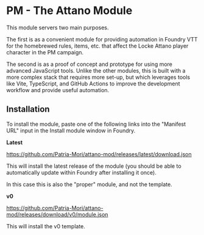 # PM - The Attano Module

This module servers two main purposes.

The first is as a convenient module for providing automation in Foundry VTT for the homebrewed rules, items, etc. that affect the Locke Attano player character in the PM campaign.

The second is as a proof of concept and prototype for using more advanced JavaScript tools. Unlike the other modules, this is built with a more complex stack that requires more set-up, but which leverages tools like Vite, TypeScript, and GitHub Actions to improve the development workflow and provide useful automation.

## Installation

To install the module, paste one of the following links into the "Manifest URL" input in the Install module window in Foundry.

**Latest**

https://github.com/Patria-Mori/attano-mod/releases/latest/download.json

This will install the latest release of the module (you should be able to automatically update within Foundry after installing it once).

In this case this is also the "proper" module, and not the template.

**v0**

https://github.com/Patria-Mori/attano-mod/releases/download/v0/module.json

This will install the v0 template.
